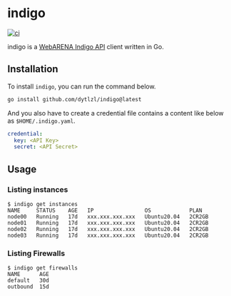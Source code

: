 # indigo
[![ci](https://github.com/dytlzl/indigo/workflows/ci/badge.svg)](https://github.com/dytlzl/indigo/actions/workflows/ci.yaml)

indigo is a [WebARENA Indigo API](https://indigo.arena.ne.jp/userapi/) client written in Go.

## Installation

To install `indigo`, you can run the command below.

```sh
go install github.com/dytlzl/indigo@latest
```

And you also have to create a credential file contains a content like below as `$HOME/.indigo.yaml`.

```yaml
credential:
  key: <API Key>
  secret: <API Secret>
```

## Usage

### Listing instances

```console
$ indigo get instances
NAME     STATUS    AGE   IP                OS            PLAN
node00   Running   17d   xxx.xxx.xxx.xxx   Ubuntu20.04   2CR2GB
node01   Running   17d   xxx.xxx.xxx.xxx   Ubuntu20.04   2CR2GB
node02   Running   17d   xxx.xxx.xxx.xxx   Ubuntu20.04   2CR2GB
node03   Running   17d   xxx.xxx.xxx.xxx   Ubuntu20.04   2CR2GB
```

### Listing Firewalls

```console
$ indigo get firewalls
NAME      AGE
default   30d
outbound  15d
```
